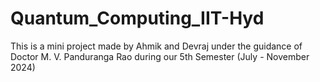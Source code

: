 # Quantum_Computing_IIT-Hyd
This is a mini project made by Ahmik and Devraj under the guidance of Doctor M. V. Panduranga Rao during our 5th Semester (July - November 2024)
